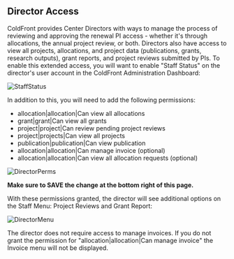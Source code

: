 ## Director Access

ColdFront provides Center Directors with ways to manage the process of reviewing and approving the renewal PI access - whether it's through allocations, the annual project review, or both.  Directors also have access to view all projects, allocations, and project data (publications, grants, research outputs), grant reports, and project reviews submitted by PIs.  To enable this extended access, you will want to enable "Staff Status" on the director's user account in the ColdFront Administration Dashboard:

![StaffStatus](../../images/staffstatus.PNG)  

In addition to this, you will need to add the following permissions:  
- allocation|allocation|Can view all allocations  
- grant|grant|Can view all grants  
- project|project|Can review pending project reviews  
- project|projects|Can view all projects  
- publication|publication|Can view publication
- allocation|allocation|Can manage invoice (optional)    
- allocation|allocation|Can view all allocation requests (optional)  

![DirectorPerms](../../images/directorperms.PNG)

**Make sure to SAVE the change at the bottom right of this page.**

With these permissions granted, the director will see additional options on the Staff Menu: Project Reviews and Grant Report:

![DirectorMenu](../../images/directoraccess.PNG)  

The director does not require access to manage invoices.  If you do not grant the permission for "allocation|allocation|Can manage invoice" the Invoice menu will not be displayed.
